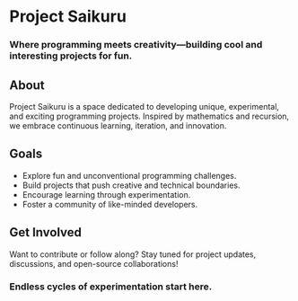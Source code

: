 
# Project Saikuru

### Where programming meets creativity—building cool and interesting projects for fun.

## About
Project Saikuru is a space dedicated to developing unique, experimental, and exciting programming projects. Inspired by mathematics and recursion, we embrace continuous learning, iteration, and innovation.

## Goals
- Explore fun and unconventional programming challenges.
- Build projects that push creative and technical boundaries.
- Encourage learning through experimentation.
- Foster a community of like-minded developers.

## Get Involved
Want to contribute or follow along? Stay tuned for project updates, discussions, and open-source collaborations!

### Endless cycles of experimentation start here.
